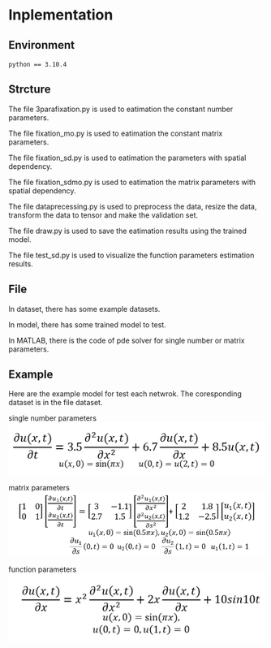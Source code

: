 # Inplementation

## Environment
```
python == 3.10.4
```

## Strcture

The file 3parafixation.py is used to eatimation the constant number parameters.

The file fixation_mo.py is used to eatimation the constant matrix parameters.

The file fixation_sd.py is used to eatimation the parameters with spatial dependency.

The file fixation_sdmo.py is used to eatimation the matrix parameters with spatial dependency.

The file dataprecessing.py is used to preprocess the data, resize the data, transform the data to tensor and make the validation set.

The file draw.py is used to save the eatimation results using the trained model.

The file test_sd.py is used to visualize the function parameters estimation results.

## File 

In dataset, there has some example datasets.

In model, there has some trained model to test.

In MATLAB, there is the code of pde solver for single number or matrix parameters.

## Example

Here are the example model for test each netwrok. The coresponding dataset is in the file dataset.

single number parameters
![](graph/3para.png)

matrix parameters
![](graph/3matrix.png)

function parameters
![](graph/1to1_sd.png)